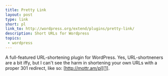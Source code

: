 ```yaml
---
title: Pretty Link
layout: post
type: link
short: pl
link_to: http://wordpress.org/extend/plugins/pretty-link/ 
description: Short URLs for Wordpress
topics:
 - wordpress
---
```

A full-featured URL-shortening plugin for WordPress. Yes, URL-shortneners are a bit iffy, but I can't see the harm in shortening your own URLs with a proper 301 redirect, like so: [http://mottr.am/pl][1].

[1]:http://mottr.am/pl